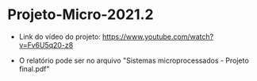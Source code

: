 # Projeto-Micro-2021.2

- Link do vídeo do projeto: https://www.youtube.com/watch?v=Fv6U5q20-z8

- O relatório pode ser no arquivo "Sistemas microprocessados - Projeto final.pdf"
